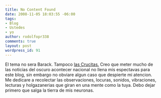 ```yaml
---
title: No Content Found
date: 2008-11-05 18:03:55 -06:00
tags:
- Blog
- Ustedes
- yo
author: rodolfopr338
comments: true
layout: post
wordpress_id: 91
---
```


<!-- more -->
El tema no sera  Barack.
Tampoco [las Crucitas.](http://www.fusildechispas.com/2008/10/20/paz-con-la-naturaleza-otro-cuento-chino/)
Creo que meter mucho de las noticias del oscuro acontecer nacional no llena mis espectavas para este blog, sin embargo no obviare algun caso que despierte mi atencion.
Me dedicare a recolectar las observaciones, locuras, sonidos, vibraciones, lecturas y holgazanerias que giran en una mente como la tuya.
Debo dejar primero que salga la tierra de mis neuronas.




